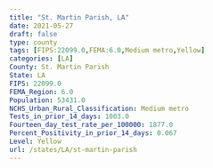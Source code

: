 ```yaml
---
title: "St. Martin Parish, LA"
date: 2021-05-27
draft: false
type: county
tags: [FIPS:22099.0,FEMA:6.0,Medium metro,Yellow]
categories: [LA]
County: St. Martin Parish
State: LA
FIPS: 22099.0
FEMA_Region: 6.0
Population: 53431.0
NCHS_Urban_Rural_Classification: Medium metro
Tests_in_prior_14_days: 1003.0
Fourteen_day_test_rate_per_100000: 1877.0
Percent_Positivity_in_prior_14_days: 0.067
Level: Yellow
url: /states/LA/st-martin-parish
---
```



